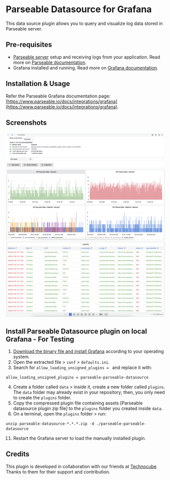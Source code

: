 # Parseable Datasource for Grafana

This data source plugin allows you to query and visualize log data stored in Parseable server.

## Pre-requisites

- [Parseable server](https://github.com/parseablehq/parseable) setup and receiving logs from your application. Read more on [Parseable documentation](https://www.parseable.io/docs/quick-start).
- Grafana installed and running. Read more on [Grafana documentation](https://grafana.com/docs/grafana/latest/installation/).

## Installation & Usage

Refer the Parseable Grafana documentation page: [https://www.parseable.io/docs/integrations/grafana](https://www.parseable.io/docs/integrations/grafana).

## Screenshots

![query editor](https://github.com/parseablehq/parseable-datasource/blob/main/src/img/query-editor.png?raw=true)
![log dashboard](https://github.com/parseablehq/parseable-datasource/blob/main/src/img/log-visualisation.png?raw=true)
![log text view](https://github.com/parseablehq/parseable-datasource/blob/main/src/img/log-view-text.png?raw=true)

## Install Parseable Datasource plugin on local Grafana - For Testing

1. [Download the binary file and install Grafana](https://grafana.com/docs/grafana/latest/setup-grafana/installation/) according to your operating system.
2. Open the extracted file > `conf` > `defaults.ini`.
3. Search for `allow_loading_unsigned_plugins = ` and replace it with:

```
allow_loading_unsigned_plugins = parseable-parseable-datasource
```

4. Create a folder called `data` > inside it, create a new folder called `plugins`. The `data` folder may already exist in your repository; then, you only need to create the `plugins` folder.
5. Copy the compressed plugin file containing assets [Parseable datasource plugin zip file] to the `plugins` folder you created inside `data`.
6. On a terminal, open the `plugins` folder > run:

```
unzip parseable-datasource-*.*.*.zip -d ./parseable-parseable-datasource
```
11. Restart the Grafana server to load the manually installed plugin.


## Credits

This plugin is developed in collaboration with our friends at [Technocube](https://www.technocube.co/). Thanks to them for their support and contribution.
